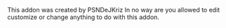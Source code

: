 This addon was created by PSNDeJKriz
In no way are you allowed to edit customize or change anything
to do with this addon. 
